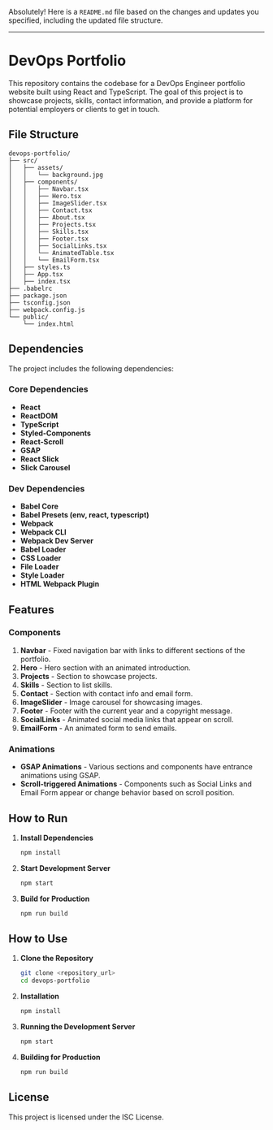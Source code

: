 Absolutely! Here is a `README.md` file based on the changes and updates you specified, including the updated file structure.

---

# DevOps Portfolio

This repository contains the codebase for a DevOps Engineer portfolio website built using React and TypeScript. The goal of this project is to showcase projects, skills, contact information, and provide a platform for potential employers or clients to get in touch.

## File Structure

```
devops-portfolio/
├── src/
│   ├── assets/
│   │   └── background.jpg
│   ├── components/
│   │   ├── Navbar.tsx
│   │   ├── Hero.tsx
│   │   ├── ImageSlider.tsx
│   │   ├── Contact.tsx
│   │   ├── About.tsx
│   │   ├── Projects.tsx
│   │   ├── Skills.tsx
│   │   ├── Footer.tsx
│   │   ├── SocialLinks.tsx
│   │   └── AnimatedTable.tsx
│   │   └── EmailForm.tsx
│   ├── styles.ts
│   ├── App.tsx
│   ├── index.tsx
├── .babelrc
├── package.json
├── tsconfig.json
├── webpack.config.js
└── public/
    └── index.html
```

## Dependencies

The project includes the following dependencies:

### Core Dependencies

- **React**
- **ReactDOM**
- **TypeScript**
- **Styled-Components**
- **React-Scroll**
- **GSAP**
- **React Slick**
- **Slick Carousel**

### Dev Dependencies

- **Babel Core**
- **Babel Presets (env, react, typescript)**
- **Webpack**
- **Webpack CLI**
- **Webpack Dev Server**
- **Babel Loader**
- **CSS Loader**
- **File Loader**
- **Style Loader**
- **HTML Webpack Plugin**

## Features

### Components

1. **Navbar** - Fixed navigation bar with links to different sections of the portfolio.
2. **Hero** - Hero section with an animated introduction.
3. **Projects** - Section to showcase projects.
4. **Skills** - Section to list skills.
5. **Contact** - Section with contact info and email form.
6. **ImageSlider** - Image carousel for showcasing images.
7. **Footer** - Footer with the current year and a copyright message.
8. **SocialLinks** - Animated social media links that appear on scroll.
9. **EmailForm** - An animated form to send emails.

### Animations

- **GSAP Animations** - Various sections and components have entrance animations using GSAP.
- **Scroll-triggered Animations** - Components such as Social Links and Email Form appear or change behavior based on scroll position.

## How to Run

1. **Install Dependencies**
   ```bash
   npm install
   ```

2. **Start Development Server**
   ```bash
   npm start
   ```

3. **Build for Production**
   ```bash
   npm run build
   ```

## How to Use

1. **Clone the Repository**
   ```bash
   git clone <repository_url>
   cd devops-portfolio
   ```

2. **Installation**
   ```bash
   npm install
   ```

3. **Running the Development Server**
   ```bash
   npm start
   ```

4. **Building for Production**
   ```bash
   npm run build
   ```

## License

This project is licensed under the ISC License.
